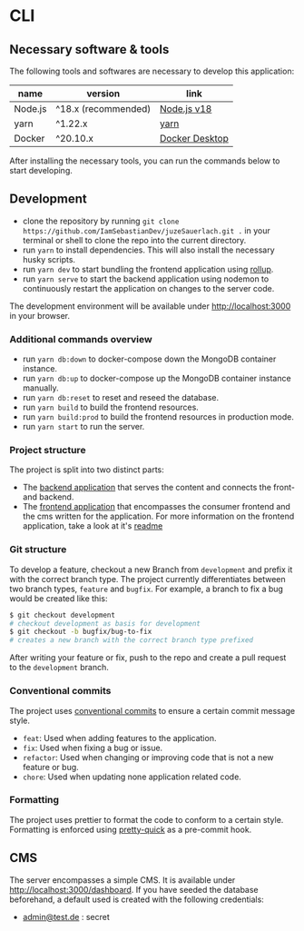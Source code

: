 <!-- @format -->

# CLI

## Necessary software & tools

The following tools and softwares are necessary to develop this application:

| name    | version             | link                                                  |
| ------- | ------------------- | ----------------------------------------------------- |
| Node.js | ^18.x (recommended) | [Node.js v18](https://nodejs.org/en/)                 |
| yarn    | ^1.22.x             | [yarn](https://yarnpkg.com/getting-started)           |
| Docker  | ^20.10.x            | [Docker Desktop](https://docs.docker.com/get-docker/) |

After installing the necessary tools, you can run the commands below to start developing.

## Development

-   clone the repository by running `git clone https://github.com/IamSebastianDev/juzeSauerlach.git .` in your terminal or shell to clone the repo into the current directory.
-   run `yarn` to install dependencies. This will also install the necessary husky scripts.
-   run `yarn dev` to start bundling the frontend application using [rollup](https://rollupjs.org/).
-   run `yarn serve` to start the backend application using nodemon to continuously restart the application on changes to the server code.

The development environment will be available under [http://localhost:3000](http://localhost:3000) in your browser.

### Additional commands overview

-   run `yarn db:down` to docker-compose down the MongoDB container instance.
-   run `yarn db:up` to docker-compose up the MongoDB container instance manually.
-   run `yarn db:reset` to reset and reseed the database.
-   run `yarn build` to build the frontend resources.
-   run `yarn build:prod` to build the frontend resources in production mode.
-   run `yarn start` to run the server.

### Project structure

The project is split into two distinct parts:

-   The [backend application](./server/) that serves the content and connects the front- and backend.
-   The [frontend application](./site/) that encompasses the consumer frontend and the cms written for the application. For more information on the frontend application, take a look at it's [readme](./site/readme.md)

### Git structure

To develop a feature, checkout a new Branch from `development` and prefix it with the correct branch type. The project currently differentiates between two branch types, `feature` and `bugfix`. For example, a branch to fix a bug would be created like this:

```bash
$ git checkout development
# checkout development as basis for development
$ git checkout -b bugfix/bug-to-fix
# creates a new branch with the correct branch type prefixed
```

After writing your feature or fix, push to the repo and create a pull request to the `development` branch.

### Conventional commits

The project uses [conventional commits](https://www.conventionalcommits.org/en/v1.0.0/) to ensure a certain commit message style.

-   `feat`: Used when adding features to the application.
-   `fix`: Used when fixing a bug or issue.
-   `refactor`: Used when changing or improving code that is not a new feature or bug.
-   `chore`: Used when updating none application related code.

### Formatting

The project uses prettier to format the code to conform to a certain style. Formatting is enforced using [pretty-quick](https://www.npmjs.com/package/pretty-quick) as a pre-commit hook.

## CMS

The server encompasses a simple CMS. It is available under [http://localhost:3000/dashboard](http://localhost:3000/dashboard). If you have seeded the database beforehand, a default used is created with the following credentials:

-   [admin@test.de](admin@test.de) : secret
